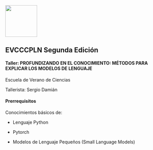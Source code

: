 <img src="https://evcccpln.cscoglab.com/wp-content/uploads/2024/01/logo.webp" height=100 witdh=100/>

## EVCCCPLN Segunda Edición
#### Taller: PROFUNDIZANDO EN EL CONOCIMIENTO: MÉTODOS PARA EXPLICAR LOS MODELOS DE LENGUAJE

Escuela de Verano de Ciencias 

Tallerista: Sergio Damián

#### Prerrequisitos

Conocimientos básicos de:

- Lenguaje Python

- Pytorch

- Modelos de Lenguaje Pequeños (Small Language Models)

